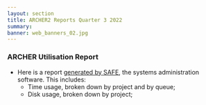 ```yaml
---
layout: section
title: ARCHER2 Reports Quarter 3 2022
summary: 
banner: web_banners_02.jpg
---
```


### ARCHER Utilisation Report


* Here is a report [generated by SAFE](Q3_2022_safe.pdf), the systems administration
software.  This includes:
    * Time usage, broken down by project and by queue;
    * Disk usage, broken down by project;


<!--
### ARCHER SP Service


* [SP Service Report: Q2 2022](SP_Report_2Q22.pdf)


### ARCHER CSE Service

* [CSE Performance Report: Q2 2022](CSE_Report_2Q22.pdf)

-->


